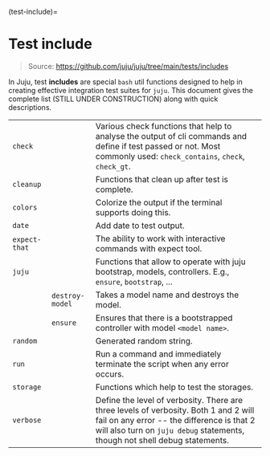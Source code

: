 (test-include)=
# Test include
> Source: https://github.com/juju/juju/tree/main/tests/includes

In Juju, test **includes** are special `bash` util functions designed to help in creating effective integration test
suites for `juju`. This document gives the complete list (STILL UNDER CONSTRUCTION) along with quick descriptions.

|               |                 |                                                                                                                                                                                                                   |
|---------------|-----------------|-------------------------------------------------------------------------------------------------------------------------------------------------------------------------------------------------------------------|
| `check`       |                 | Various check functions that help to analyse the output of cli commands and define if test passed or not. Most commonly used: `check_contains`, `check`, `check_gt`.                                              |
| `cleanup`     |                 | Functions that clean up after test is complete.                                                                                                                                                                   |
| `colors`      |                 | Colorize the output if the terminal supports doing this.                                                                                                                                                          |
| `date`        |                 | Add date to test output.                                                                                                                                                                                          |
| `expect-that` |                 | The ability to work with interactive commands with expect tool.                                                                                                                                                   |
| `juju`        |                 | Functions that allow to operate with juju bootstrap, models, controllers. E.g., `ensure`, `bootstrap`, ...                                                                                                        |
|               | `destroy-model` | Takes a model name and destroys the model.                                                                                                                                                                        ||
|               | `ensure`        | Ensures that there is a bootstrapped controller with model `<model name>`.                                                                                                                                        |
| `random`      |                 | Generated random string.                                                                                                                                                                                          |
| `run`         |                 | Run a command and immediately terminate the script when any error occurs.                                                                                                                                         |
| `storage`     |                 | Functions which help to test the storages.                                                                                                                                                                        |
| `verbose`     |                 | Define the level of verbosity. There are three levels of verbosity. Both 1 and 2 will fail on any error -- the difference is that 2 will also turn on `juju debug` statements, though not shell debug statements. |